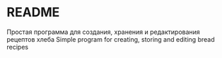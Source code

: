 # README
Простая программа для создания, хранения и редактирования рецептов хлеба 
Simple program for creating, storing and editing bread recipes
